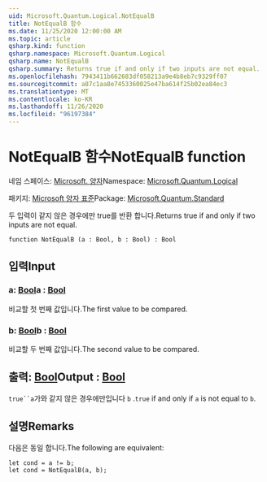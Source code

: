 ```yaml
---
uid: Microsoft.Quantum.Logical.NotEqualB
title: NotEqualB 함수
ms.date: 11/25/2020 12:00:00 AM
ms.topic: article
qsharp.kind: function
qsharp.namespace: Microsoft.Quantum.Logical
qsharp.name: NotEqualB
qsharp.summary: Returns true if and only if two inputs are not equal.
ms.openlocfilehash: 7943411b662683df058213a9e4b8eb7c9329ff07
ms.sourcegitcommit: a87c1aa8e7453360025e47ba614f25b02ea84ec3
ms.translationtype: MT
ms.contentlocale: ko-KR
ms.lasthandoff: 11/26/2020
ms.locfileid: "96197384"
---
```

# <a name="notequalb-function"></a><span data-ttu-id="839e3-102">NotEqualB 함수</span><span class="sxs-lookup"><span data-stu-id="839e3-102">NotEqualB function</span></span>

<span data-ttu-id="839e3-103">네임 스페이스: [Microsoft. 양자](xref:Microsoft.Quantum.Logical)</span><span class="sxs-lookup"><span data-stu-id="839e3-103">Namespace: [Microsoft.Quantum.Logical](xref:Microsoft.Quantum.Logical)</span></span>

<span data-ttu-id="839e3-104">패키지: [Microsoft 양자 표준](https://nuget.org/packages/Microsoft.Quantum.Standard)</span><span class="sxs-lookup"><span data-stu-id="839e3-104">Package: [Microsoft.Quantum.Standard](https://nuget.org/packages/Microsoft.Quantum.Standard)</span></span>


<span data-ttu-id="839e3-105">두 입력이 같지 않은 경우에만 true를 반환 합니다.</span><span class="sxs-lookup"><span data-stu-id="839e3-105">Returns true if and only if two inputs are not equal.</span></span>

```qsharp
function NotEqualB (a : Bool, b : Bool) : Bool
```


## <a name="input"></a><span data-ttu-id="839e3-106">입력</span><span class="sxs-lookup"><span data-stu-id="839e3-106">Input</span></span>

### <a name="a--bool"></a><span data-ttu-id="839e3-107">a: [Bool](xref:microsoft.quantum.lang-ref.bool)</span><span class="sxs-lookup"><span data-stu-id="839e3-107">a : [Bool](xref:microsoft.quantum.lang-ref.bool)</span></span>

<span data-ttu-id="839e3-108">비교할 첫 번째 값입니다.</span><span class="sxs-lookup"><span data-stu-id="839e3-108">The first value to be compared.</span></span>


### <a name="b--bool"></a><span data-ttu-id="839e3-109">b: [Bool](xref:microsoft.quantum.lang-ref.bool)</span><span class="sxs-lookup"><span data-stu-id="839e3-109">b : [Bool](xref:microsoft.quantum.lang-ref.bool)</span></span>

<span data-ttu-id="839e3-110">비교할 두 번째 값입니다.</span><span class="sxs-lookup"><span data-stu-id="839e3-110">The second value to be compared.</span></span>



## <a name="output--bool"></a><span data-ttu-id="839e3-111">출력: [Bool](xref:microsoft.quantum.lang-ref.bool)</span><span class="sxs-lookup"><span data-stu-id="839e3-111">Output : [Bool](xref:microsoft.quantum.lang-ref.bool)</span></span>

<span data-ttu-id="839e3-112">`true``a`가와 같지 않은 경우에만입니다 `b` .</span><span class="sxs-lookup"><span data-stu-id="839e3-112">`true` if and only if `a` is not equal to `b`.</span></span>

## <a name="remarks"></a><span data-ttu-id="839e3-113">설명</span><span class="sxs-lookup"><span data-stu-id="839e3-113">Remarks</span></span>

<span data-ttu-id="839e3-114">다음은 동일 합니다.</span><span class="sxs-lookup"><span data-stu-id="839e3-114">The following are equivalent:</span></span>

```Q#
let cond = a != b;
let cond = NotEqualB(a, b);
```